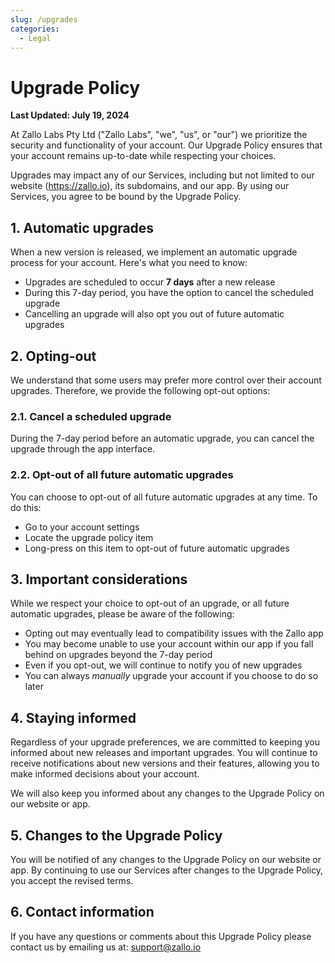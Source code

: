 ```yaml
---
slug: /upgrades
categories:
  - Legal
---
```


# Upgrade Policy

**Last Updated: July 19, 2024**

At Zallo Labs Pty Ltd ("Zallo Labs", "we", "us", or "our") we prioritize the security and functionality of your account. 
Our Upgrade Policy ensures that your account remains up-to-date while respecting your choices.

Upgrades may impact any of our Services, including but not limited to our website (https://zallo.io), its subdomains, and our app.
By using our Services, you agree to be bound by the Upgrade Policy.


## 1. Automatic upgrades

When a new version is released, we implement an automatic upgrade process for your account. Here's what you need to know:

- Upgrades are scheduled to occur **7 days** after a new release
- During this 7-day period, you have the option to cancel the scheduled upgrade
- Cancelling an upgrade will also opt you out of future automatic upgrades

## 2. Opting-out

We understand that some users may prefer more control over their account upgrades. Therefore, we provide the following opt-out options:

### 2.1. Cancel a scheduled upgrade

During the 7-day period before an automatic upgrade, you can cancel the upgrade through the app interface.

### 2.2. Opt-out of all future automatic upgrades

You can choose to opt-out of all future automatic upgrades at any time. To do this:
- Go to your account settings
- Locate the upgrade policy item
- Long-press on this item to opt-out of future automatic upgrades

## 3. Important considerations

While we respect your choice to opt-out of an upgrade, or all future automatic upgrades, please be aware of the following:

- Opting out may eventually lead to compatibility issues with the Zallo app
- You may become unable to use your account within our app if you fall behind on upgrades beyond the 7-day period
- Even if you opt-out, we will continue to notify you of new upgrades
- You can always *manually* upgrade your account if you choose to do so later

## 4. Staying informed

Regardless of your upgrade preferences, we are committed to keeping you informed about new releases and important upgrades. You will continue to receive notifications about new versions and their features, allowing you to make informed decisions about your account.

We will also keep you informed about any changes to the Upgrade Policy on our website or app.

## 5. Changes to the Upgrade Policy

You will be notified of any changes to the Upgrade Policy on our website or app.
By continuing to use our Services after changes to the Upgrade Policy, you accept the revised terms.

## 6. Contact information

If you have any questions or comments about this Upgrade Policy please contact us by emailing us at: support@zallo.io